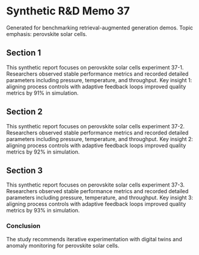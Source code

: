 # Synthetic R&D Memo 37
Generated for benchmarking retrieval-augmented generation demos. Topic emphasis: perovskite solar cells.

## Section 1
This synthetic report focuses on perovskite solar cells experiment 37-1. Researchers observed stable performance metrics and recorded detailed parameters including pressure, temperature, and throughput. Key insight 1: aligning process controls with adaptive feedback loops improved quality metrics by 91% in simulation.

## Section 2
This synthetic report focuses on perovskite solar cells experiment 37-2. Researchers observed stable performance metrics and recorded detailed parameters including pressure, temperature, and throughput. Key insight 2: aligning process controls with adaptive feedback loops improved quality metrics by 92% in simulation.

## Section 3
This synthetic report focuses on perovskite solar cells experiment 37-3. Researchers observed stable performance metrics and recorded detailed parameters including pressure, temperature, and throughput. Key insight 3: aligning process controls with adaptive feedback loops improved quality metrics by 93% in simulation.

### Conclusion
The study recommends iterative experimentation with digital twins and anomaly monitoring for perovskite solar cells.